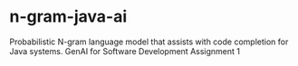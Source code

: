 # n-gram-java-ai
Probabilistic N-gram language model that assists with code completion for Java systems.
GenAI for Software Development Assignment 1
